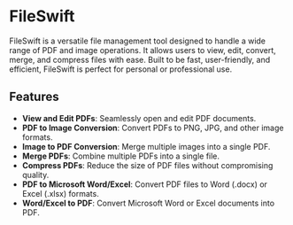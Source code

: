 # FileSwift

FileSwift is a versatile file management tool designed to handle a wide range of PDF and image operations. It allows users to view, edit, convert, merge, and compress files with ease. Built to be fast, user-friendly, and efficient, FileSwift is perfect for personal or professional use.

## Features

- **View and Edit PDFs**: Seamlessly open and edit PDF documents.
- **PDF to Image Conversion**: Convert PDFs to PNG, JPG, and other image formats.
- **Image to PDF Conversion**: Merge multiple images into a single PDF.
- **Merge PDFs**: Combine multiple PDFs into a single file.
- **Compress PDFs**: Reduce the size of PDF files without compromising quality.
- **PDF to Microsoft Word/Excel**: Convert PDF files to Word (.docx) or Excel (.xlsx) formats.
- **Word/Excel to PDF**: Convert Microsoft Word or Excel documents into PDF.
